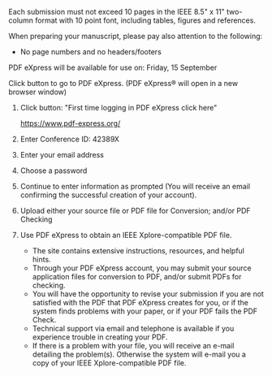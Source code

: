 Each submission must not exceed 10 pages in the IEEE 8.5" x 11" two-column format with 10 point font, including tables, figures and references.

When preparing your manuscript, please pay also attention to the following:

- No page numbers and no headers/footers

PDF eXpress will be available for use on: Friday, 15 September

Click button to go to PDF eXpress. (PDF eXpress® will open in a new browser window)

1. Click button: "First time logging in PDF eXpress click here"

   https://www.pdf-express.org/

2. Enter Conference ID: 42389X
3. Enter your email address
4. Choose a password
5. Continue to enter information as prompted (You will receive an email confirming the successful creation of your account).
6. Upload either your source file or PDF file for Conversion; and/or PDF Checking
7. Use PDF eXpress to obtain an IEEE Xplore-compatible PDF file.
   - The site contains extensive instructions, resources, and helpful hints.
   - Through your PDF eXpress account, you may submit your source application files for conversion to PDF, and/or submit PDFs for checking.
   - You will have the opportunity to revise your submission if you are not satisfied with the PDF that PDF eXpress creates for you, or if the system finds problems with your paper, or if your PDF fails the PDF Check.
   - Technical support via email and telephone is available if you experience trouble in creating your PDF.
   - If there is a problem with your file, you will receive an e-mail detailing the problem(s). Otherwise the system will e-mail you a copy of your IEEE Xplore-compatible PDF file.
